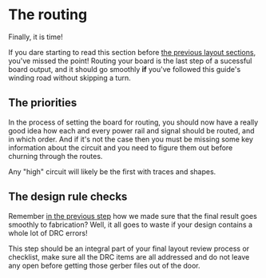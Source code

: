 # The routing

Finally, it is time!

If you dare starting to read this section before [the previous layout sections](../l_place/), you've missed the point!
Routing your board is the last step of a sucessful board output, and it should go smoothly **if** you've followed this guide's winding road without skipping a turn.

## The priorities

In the process of setting the board for routing, you should now have a really good idea how each and every power rail and signal should be routed, and in which order. And if it's not the case then you must be missing some key information about the circuit and you need to figure them out before churning through the routes.

Any "high" circuit will likely be the first with traces and shapes.

## The design rule checks

Remember [in the previous step](../l_constraint) how we made sure that the final result goes smoothly to fabrication? Well, it all goes to waste if your design contains a whole lot of DRC errors!

This step should be an integral part of your final layout review process or checklist, make sure all the DRC items are all addressed and do not leave any open before getting those gerber files out of the door.